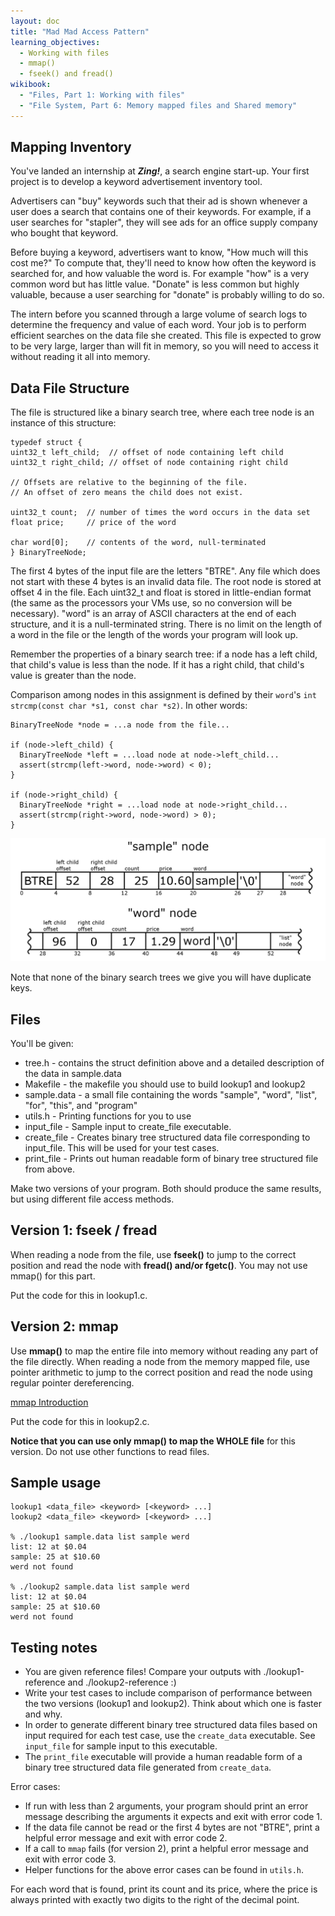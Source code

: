 ```yaml
---
layout: doc
title: "Mad Mad Access Pattern"
learning_objectives:
  - Working with files
  - mmap()
  - fseek() and fread()
wikibook:
  - "Files, Part 1: Working with files"
  - "File System, Part 6: Memory mapped files and Shared memory"
---
```


## Mapping Inventory
You've landed an internship at **_Zing!_**, a search engine
start-up.  Your first project is to develop a keyword advertisement
inventory tool.

Advertisers can "buy" keywords such that their ad is shown whenever
a user does a search that contains one of their keywords. For example,
if a user searches for "stapler", they will see ads for an office supply
company who bought that keyword.

Before buying a keyword, advertisers want to know, "How much will this
cost me?"  To compute that, they'll need to know how often the keyword
is searched for, and how valuable the word is.  For example "how" is
a very common word but has little value. "Donate" is less common but
highly valuable, because a user searching for "donate" is probably willing
to do so.

The intern before you scanned through a large volume of search logs
to determine the frequency and value of each word.  Your job is to
perform efficient searches on the data file she created. This file is
expected to grow to be very large, larger than will fit in memory, so
you will need to access it without reading it all into memory.

## Data File Structure
The file is structured like a binary search tree, where each tree node
is an instance of this structure:

```
typedef struct {
uint32_t left_child;  // offset of node containing left child
uint32_t right_child; // offset of node containing right child

// Offsets are relative to the beginning of the file.
// An offset of zero means the child does not exist.

uint32_t count;  // number of times the word occurs in the data set
float price;     // price of the word

char word[0];    // contents of the word, null-terminated
} BinaryTreeNode;
```


The first 4 bytes of the input file are the letters "BTRE". Any
file which does not start with these 4 bytes is an invalid data file.
The root node is stored at offset 4 in the file. Each uint32_t and
float is stored in little-endian format (the same as the processors
your VMs use, so no conversion will be necessary). "word" is an array
of ASCII characters at the end of each structure, and it is a
null-terminated string.  There is no limit on the length of a word in
the file or the length of the words your program will look up.

Remember the properties of a binary search tree: if a node has a left
child, that child's value is less than the node. If it has a right child,
that child's value is greater than the node.

Comparison among nodes in this assignment is defined by their `word`'s  `int strcmp(const char *s1, const char *s2)`. In other words:

```
BinaryTreeNode *node = ...a node from the file...

if (node->left_child) {
  BinaryTreeNode *left = ...load node at node->left_child...
  assert(strcmp(left->word, node->word) < 0);
}

if (node->right_child) {
  BinaryTreeNode *right = ...load node at node->right_child...
  assert(strcmp(right->word, node->word) > 0);
}
```

![BTRE](../images/assignment-docs/lab/mad_mad_access_patterns/241_memory_mapped_madness_diagram.png)

Note that none of the binary search trees we give you will have duplicate keys.

## Files
You'll be given:

+ tree.h - contains the struct definition above and a detailed description
     of the data in sample.data
+ Makefile - the makefile you should use to build lookup1 and lookup2
+ sample.data - a small file containing the words "sample",
     "word", "list", "for", "this", and "program"
+ utils.h - Printing functions for you to use
+ input_file - Sample input to create_file executable.
+ create_file - Creates binary tree structured data file corresponding to input_file. This will be used for your test cases.
+ print_file - Prints out human readable form of binary tree structured file from above.

Make two versions of your program. Both should produce the
same results, but using different file access methods.

## Version 1: fseek / fread
When reading a node from the file, use **fseek()** to jump to the
correct position and read the node with **fread() and/or fgetc()**.
You may not use mmap() for this part.

Put the code for this in lookup1.c.

## Version 2: mmap
Use **mmap()** to map the entire file into memory without
reading any part of the file directly. When reading a node from the memory mapped file, use
pointer arithmetic to jump to the correct position and read the node
using regular pointer dereferencing.

[mmap Introduction](http://cs341.cs.illinois.edu/coursebook/Ipc#mmap)

Put the code for this in lookup2.c.

**Notice that you can use only mmap() to map the WHOLE file** for this version. Do not use other functions to read files.

## Sample usage
```
lookup1 <data_file> <keyword> [<keyword> ...]
lookup2 <data_file> <keyword> [<keyword> ...]

% ./lookup1 sample.data list sample werd
list: 12 at $0.04
sample: 25 at $10.60
werd not found

% ./lookup2 sample.data list sample werd
list: 12 at $0.04
sample: 25 at $10.60
werd not found
```

## Testing notes
+ You are given reference files! Compare your outputs with ./lookup1-reference and ./lookup2-reference :) 
+ Write your test cases to include comparison of performance between the two versions (lookup1 and lookup2). Think about which one is faster and why.
+ In order to generate different binary tree structured data files based on input required for each test case, use the `create_data` executable.
  See `input_file` for sample input to this executable.
+ The `print_file` executable will provide a human readable form of a binary tree structured data file generated from `create_data`.

Error cases:

+ If run with less than 2 arguments, your program should print an error
  message describing the arguments it expects and exit with error code 1.
+ If the data file cannot be read or the first 4 bytes are not
  "BTRE", print a helpful error message and exit with error code 2.
+ If a call to `mmap` fails (for version 2), print a helpful error message
  and exit with error code 3.
+ Helper functions for the above error cases can be found in `utils.h`.

For each word that is found, print its count and its price, where the
price is always printed with exactly two digits to the right of the decimal
point.
